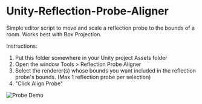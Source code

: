 # Unity-Reflection-Probe-Aligner
Simple editor script to move and scale a reflection probe to the bounds of a room.
Works best with Box Projection.

Instructions:
1. Put this folder somewhere in your Unity project Assets folder
2. Open the window Tools > Reflection Probe Aligner
3. Select the renderer(s) whose bounds you want included in the reflection probe's bounds. (Max 1 reflection probe per selection)
4. "Click Align Probe"

![Probe Demo](https://user-images.githubusercontent.com/12260599/172026453-5ec63fd6-a1c3-4102-be52-876e57b6ec15.png)
